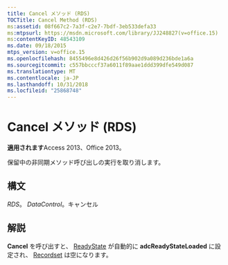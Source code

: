 ```yaml
---
title: Cancel メソッド (RDS)
TOCTitle: Cancel Method (RDS)
ms:assetid: 08f667c2-7a3f-c2e7-7bdf-3eb533defa33
ms:mtpsurl: https://msdn.microsoft.com/library/JJ248827(v=office.15)
ms:contentKeyID: 48543109
ms.date: 09/18/2015
mtps_version: v=office.15
ms.openlocfilehash: 8455496e8d426d26f56b902d9a089d236bde1a6a
ms.sourcegitcommit: c557bbcccf37a6011f89aae1ddd399dfe549d087
ms.translationtype: MT
ms.contentlocale: ja-JP
ms.lasthandoff: 10/31/2018
ms.locfileid: "25868748"
---
```

# <a name="cancel-method-rds"></a>Cancel メソッド (RDS)


**適用されます**Access 2013、Office 2013。

保留中の非同期メソッド呼び出しの実行を取り消します。

## <a name="syntax"></a>構文

*RDS*。 *DataControl*。キャンセル

## <a name="remarks"></a>解説

**Cancel** を呼び出すと、 [ReadyState](readystate-property-rds.md) が自動的に **adcReadyStateLoaded** に設定され、 [Recordset](recordset-object-ado.md) は空になります。

